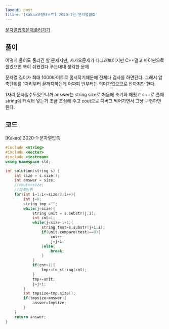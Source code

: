 ```yaml
---
layout: post
title: '[Kakao코딩테스트] 2020-1번-문자열압축'
---
```


[문자열압축문제풀러가기](https://programmers.co.kr/learn/courses/30/lessons/60057)

## 풀이

어떻게 풀어도 풀리긴 할 문제지만,
카카오문제가 다그래보이지만
C++말고 파이썬으로 풀었으면 특히 쉬웠겠다 푸는내내 생각한 문제

문자열 길이가 최대 1000바이트로 몹시작기때문에 전체다 검사를 하면된다.
그래서 압축단위를 1자리부터 끝까지하는데 어짜피 반부터는 의미가없으므로 반까지만 한다.

1자리 문자일수도있으니까 answer는 string size로 처음에 초기화 해줬고
c++로 풀때 string에 캐릭터 넣는거 조금 조심해 주고 cout으로 디버그 찍어가면서 
그냥 구현하면 된다.

## 코드
[Kakao] 2020-1-문자열압축

```cpp
#include <string>
#include <vector>
#include <iostream>
using namespace std;

int solution(string s) {
    int size = s.size();
    int answer = size;
    //cout<<size;
    //압축단위
    for(int i=1;i<=size/2;i++){
        int j=0;
        string tmp ="";
        while(j<size){
            string unit = s.substr(j,i);
            int cnt=1;
            while(j<size-i+1){
                string test=s.substr(j+i,i);
                if(unit.compare(test)==0){
                    cnt++;
                    j=j+i;
                }else{
                    break;
                }
            }
            if(cnt>1){
                tmp+=to_string(cnt);
            }
            tmp+=unit;
            j=j+i;
        }
        int tmpsize=tmp.size();
        if(tmpsize<answer){
            answer=tmpsize;
        }
    }
    return answer;
}
```
